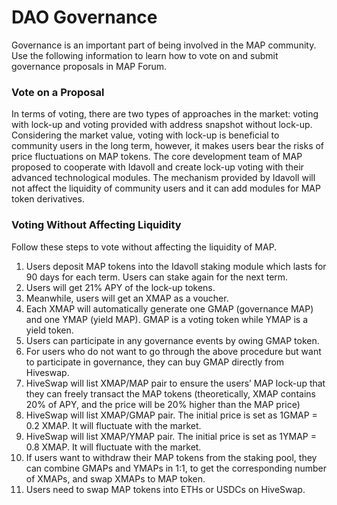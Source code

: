# DAO Governance
Governance is an important part of being involved in the MAP community. Use the following information to learn how to vote on and submit governance proposals in MAP Forum.

### Vote on a Proposal
In terms of voting, there are two types of approaches in the market: voting with lock-up and voting provided with address snapshot without lock-up. Considering the market value, voting with lock-up is beneficial to community users in the long term, however, it makes users bear the risks of price fluctuations on MAP tokens.
The core development team of MAP proposed to cooperate with Idavoll and create lock-up voting with their advanced technological modules. The mechanism provided by Idavoll will not affect the liquidity of community users and it can add modules for MAP token derivatives.

### Voting Without Affecting Liquidity
Follow these steps to vote without affecting the liquidity of MAP.
1. Users deposit MAP tokens into the Idavoll staking module which lasts for 90 days for each term. Users can stake again for the next term.
2. Users will get 21% APY of the lock-up tokens.
3. Meanwhile, users will get an XMAP as a voucher.
4. Each XMAP will automatically generate one GMAP (governance MAP) and one YMAP (yield MAP). GMAP is a voting token while YMAP is a yield token.
5. Users can participate in any governance events by owing GMAP token.
6. For users who do not want to go through the above procedure but want to participate in governance, they can buy GMAP directly from Hiveswap.
7. HiveSwap will list XMAP/MAP pair to ensure the users’ MAP lock-up that they can freely transact the MAP tokens (theoretically, XMAP contains 20% of APY, and the price will be 20% higher than the MAP price)
8. HiveSwap will list XMAP/GMAP pair. The initial price is set as 1GMAP = 0.2 XMAP. It will fluctuate with the market.
9. HiveSwap will list XMAP/YMAP pair. The initial price is set as 1YMAP = 0.8 XMAP. It will fluctuate with the market.
10. If users want to withdraw their MAP tokens from the staking pool, they can combine GMAPs and YMAPs in 1:1, to get the corresponding number of XMAPs, and swap XMAPs to MAP token.
11. Users need to swap MAP tokens into ETHs or USDCs on HiveSwap.
